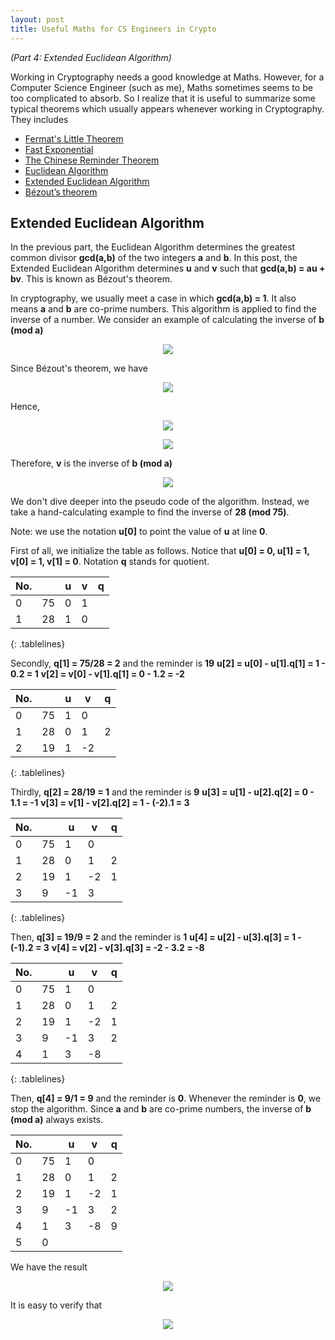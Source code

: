 ```yaml
---
layout: post
title: Useful Maths for CS Engineers in Crypto
---
```


*(Part 4: Extended Euclidean Algorithm)*

Working in Cryptography needs a good knowledge at Maths. However, for a Computer Science Engineer (such as me), Maths sometimes seems to be too complicated to absorb. So I realize that it is useful to summarize some typical theorems which usually appears whenever working in Cryptography. They includes

+ [Fermat's Little Theorem](https://nvietsang.github.io/Useful-Maths-for-CS-Engineers-in-Crypto)
+ [Fast Exponential](https://nvietsang.github.io/Fast-Exponential)
+ [The Chinese Reminder Theorem](https://nvietsang.github.io/Chinese-Reminder-Theorem)
+ [Euclidean Algorithm](https://nvietsang.github.io/Euclidean-Algorithm)
+ [Extended Euclidean Algorithm](https://nvietsang.github.io/Extended-Euclidean-Algorithm)
+ [Bézout’s theorem](https://nvietsang.github.io/Extended-Euclidean-Algorithm)

## Extended Euclidean Algorithm
In the previous part, the Euclidean Algorithm determines the greatest common divisor **gcd(a,b)** of the two integers **a** and **b**.
In this post, the Extended Euclidean Algorithm determines **u** and **v** such that **gcd(a,b) = au + bv**. This is known as Bézout's theorem.

In cryptography, we usually meet a case in which **gcd(a,b) = 1**. It also means **a** and **b** are co-prime numbers. This algorithm is applied to find the inverse of a number. We consider an example of calculating the inverse of **b (mod a)**

<p align="center"><img src="https://latex.codecogs.com/gif.latex?b^{-1}&space;\pmod&space;a&space;=&space;?"/></p>

Since Bézout's theorem, we have

<p align="center"><img src="https://latex.codecogs.com/gif.latex?au&space;&plus;&space;bv&space;=&space;1"/></p>

Hence,
<p align="center"><img src="https://latex.codecogs.com/gif.latex?bv&space;=&space;1&space;-&space;au"/></p>

<p align="center"><img src="https://latex.codecogs.com/gif.latex?bv&space;\equiv&space;1&space;\pmod&space;a"/></p>

Therefore, **v** is the inverse of **b (mod a)**
<p align="center"><img src="https://latex.codecogs.com/gif.latex?v&space;=&space;b^{-1}&space;\pmod&space;a"/></p>

We don't dive deeper into the pseudo code of the algorithm. Instead, we take a hand-calculating example to find the inverse of **28 (mod 75)**.

Note: we use the notation **u[0]** to point the value of **u** at line **0**.

First of all, we initialize the table as follows. Notice that **u[0] = 0, u[1] = 1, v[0] = 1, v[1] = 0**. Notation **q** stands for quotient.

|No.|    | u | v |q|
|---|----|---|---|-|
| 0 | 75 | 0 | 1 | |
| 1 | 28 | 1 | 0 | |
{: .tablelines}

Secondly, **q[1] = 75/28 = 2** and the reminder is **19**
**u[2] = u[0] - u[1].q[1] = 1 - 0.2 = 1**
**v[2] = v[0] - v[1].q[1] = 0 - 1.2 = -2**

|No.|    | u | v |q|
|---|----|---|---|-|
| 0 | 75 | 1 | 0 | |
| 1 | 28 | 0 | 1 | 2|
| 2 | 19 | 1 | -2 | |
{: .tablelines}

Thirdly, **q[2] = 28/19 = 1** and the reminder is **9**
**u[3] = u[1] - u[2].q[2] = 0 - 1.1 = -1**
**v[3] = v[1] - v[2].q[2] = 1 - (-2).1 = 3**

|No.|    | u | v |q|
|---|----|---|---|-|
| 0 | 75 | 1 | 0 | |
| 1 | 28 | 0 | 1 | 2|
| 2 | 19 | 1 | -2 | 1|
| 3 | 9 | -1 | 3 | |
{: .tablelines}

Then, **q[3] = 19/9 = 2** and the reminder is **1**
**u[4] = u[2] - u[3].q[3] = 1 - (-1).2 = 3**
**v[4] = v[2] - v[3].q[3] = -2 - 3.2 = -8**

|No.|    | u | v |q|
|---|----|---|---|-|
| 0 | 75 | 1 | 0 | |
| 1 | 28 | 0 | 1 | 2|
| 2 | 19 | 1 | -2 | 1|
| 3 | 9 | -1 | 3 | 2|
| 4 | 1 | 3 | -8 | |
{: .tablelines}

Then, **q[4] = 9/1 = 9** and the reminder is **0**. Whenever the reminder is **0**, we stop the algorithm. Since **a** and **b** are co-prime numbers, the inverse of **b (mod a)** always exists.

|No.|    | u | v |q|
|---|----|---|---|-|
| 0 | 75 | 1 | 0 | |
| 1 | 28 | 0 | 1 | 2|
| 2 | 19 | 1 | -2 | 1|
| 3 | 9 | -1 | 3 | 2|
| 4 | 1 | 3 | -8 | 9|
| 5 | 0 |  |  | |

We have the result
<p align="center"><img src="https://latex.codecogs.com/gif.latex?28^{-1}&space;\pmod{75}&space;=&space;-8&space;\pmod{75}&space;=&space;67"/></p>

It is easy to verify that 
<p align="center"><img src="https://latex.codecogs.com/gif.latex?75\times&space;3&space;&plus;&space;28&space;\times&space;(-8)&space;=&space;1"/></p>
